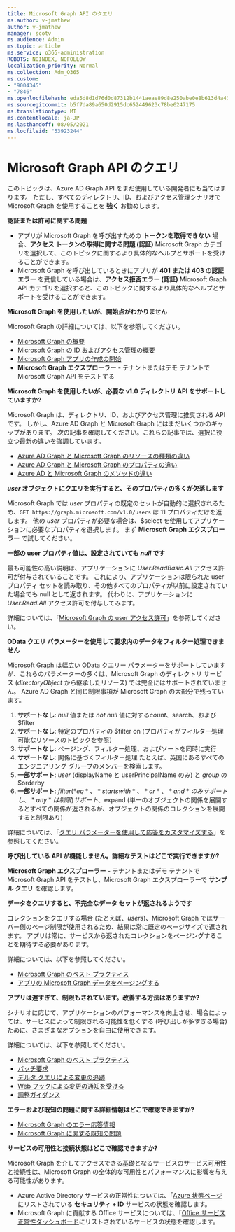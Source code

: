 ```yaml
---
title: Microsoft Graph API のクエリ
ms.author: v-jmathew
author: v-jmathew
manager: scotv
ms.audience: Admin
ms.topic: article
ms.service: o365-administration
ROBOTS: NOINDEX, NOFOLLOW
localization_priority: Normal
ms.collection: Adm_O365
ms.custom:
- "9004345"
- "7846"
ms.openlocfilehash: eda5d8d1d76d0d87312b1441aeae89d8e250abe0e8b613d4a43fcc2345a6f021
ms.sourcegitcommit: b5f7da89a650d2915dc652449623c78be6247175
ms.translationtype: MT
ms.contentlocale: ja-JP
ms.lasthandoff: 08/05/2021
ms.locfileid: "53923244"
---
```

# <a name="querying-the-microsoft-graph-api"></a>Microsoft Graph API のクエリ

このトピックは、Azure AD Graph API をまだ使用している開発者にも当てはまります。 ただし、すべてのディレクトリ、ID、およびアクセス管理シナリオで Microsoft Graph を使用することを **強く** お勧めします。

**認証または許可に関する問題**

- アプリが Microsoft Graph を呼び出すための **トークンを取得できない** 場合、**アクセス トークンの取得に関する問題 (認証)** Microsoft Graph カテゴリを選択して、このトピックに関するより具体的なヘルプとサポートを受けることができます。
- Microsoft Graph を呼び出しているときにアプリが **401 または 403 の認証エラー** を受信している場合は、**アクセス拒否エラー (認証)** Microsoft Graph API カテゴリを選択すると、このトピックに関するより具体的なヘルプとサポートを受けることができます。

**Microsoft Graph を使用したいが、開始点がわかりません**

Microsoft Graph の詳細については、以下を参照してください。

- [Microsoft Graph の概要](https://docs.microsoft.com/graph/overview)
- [Microsoft Graph の ID およびアクセス管理の概要](https://docs.microsoft.com/graph/azuread-identity-access-management-concept-overview)
- [Microsoft Graph アプリの作成の開始](https://docs.microsoft.com/graph/)
- **Microsoft Graph エクスプローラー** - テナントまたはデモ テナントで Microsoft Graph API をテストする

**Microsoft Graph を使用したいが、必要な v1.0 ディレクトリ API をサポートしていますか?**

Microsoft Graph は、ディレクトリ、ID、およびアクセス管理に推奨される API です。 しかし、Azure AD Graph と Microsoft Graph にはまだいくつかのギャップがあります。 次の記事を確認してください。これらの記事では、選択に役立つ最新の違いを強調しています。

- [Azure AD Graph と Microsoft Graph のリソースの種類の違い](https://docs.microsoft.com/graph/migrate-azure-ad-graph-resource-differences)
- [Azure AD Graph と Microsoft Graph のプロパティの違い](https://docs.microsoft.com/graph/migrate-azure-ad-graph-property-differences)
- [Azure AD と Microsoft Graph のメソッドの違い](https://docs.microsoft.com/graph/migrate-azure-ad-graph-method-differences)

***user* オブジェクトにクエリを実行すると、そのプロパティの多くが欠落します**

Microsoft Graph では *user* プロパティの既定のセットが自動的に選択されるため、`GET https://graph.microsoft.com/v1.0/users` は 11 プロパティだけを返します。 他の *user* プロパティが必要な場合は、$select を使用してアプリケーションに必要なプロパティを選択します。 まず **Microsoft Graph エクスプローラー** で試してください。

**一部の user プロパティ値は、設定されていても *null* です**

最も可能性の高い説明は、アプリケーションに *User.ReadBasic.All* アクセス許可が付与されていることです。 これにより、アプリケーションは限られた user プロパティ セットを読み取り、その他すべてのプロパティが以前に設定されていた場合でも null として返されます。 代わりに、アプリケーションに *User.Read.All* アクセス許可を付与してみます。

詳細については、「[Microsoft Graph の user アクセス許可](https://docs.microsoft.com/graph/permissions-reference#user-permissions)」を参照してください。

**OData クエリ パラメーターを使用して要求内のデータをフィルター処理できません**

Microsoft Graph は幅広い OData クエリー パラメーターをサポートしていますが、これらのパラメーターの多くは、Microsoft Graph のディレクトリ サービス (*directoryObject* から継承したリソース) では完全にはサポートされていません。 Azure AD Graph と同じ制限事項が Microsoft Graph の大部分で残っています。

1. **サポートなし**: *null* 値または *not null* 値に対する$count、$search、および $filter
2. **サポートなし**: 特定のプロパティの $filter on (プロパティがフィルター処理可能なリソースのトピックを参照）
3. **サポートなし**: ページング、フィルター処理、およびソートを同時に実行
4. **サポートなし**: 関係に基づくフィルター処理 たとえば、英国にあるすべてのエンジニアリング グループのメンバーを検索します。
5. **一部サポート**: *user* (displayName と userPrincipalName のみ) と *group* の $orderby
6. **一部サポート**: $filter (*eq*、*startswith*、*or*、*and* のみサポートし、*any* は制限) サポート、$expand (単一のオブジェクトの関係を展開するとすべての関係が返されるが、オブジェクトの関係のコレクションを展開すると制限あり)

詳細については、「[クエリ パラメーターを使用して応答をカスタマイズする](https://docs.microsoft.com/graph/query-parameters)」を参照してください。

**呼び出している API が機能しません。詳細なテストはどこで実行できますか?**

**Microsoft Graph エクスプローラー** - テナントまたはデモ テナントで Microsoft Graph API をテストし、Microsoft Graph エクスプローラーで **サンプル クエリ** を確認します。

**データをクエリすると、不完全なデータ セットが返されるようです**

コレクションをクエリする場合 (たとえば、*users*)、Microsoft Graph ではサーバー側のページ制限が使用されるため、結果は常に既定のページサイズで返されます。 アプリは常に、サービスから返されたコレクションをページングすることを期待する必要があります。

詳細については、以下を参照してください。

- [Microsoft Graph のベスト プラクティス](https://docs.microsoft.com/graph/best-practices-concept)
- [アプリの Microsoft Graph データをページングする](https://docs.microsoft.com/graph/paging)

**アプリは遅すぎて、制限もされています。改善する方法はありますか?**

シナリオに応じて、アプリケーションのパフォーマンスを向上させ、場合によっては、サービスによって制限される可能性を低くする (呼び出しが多すぎる場合) ために、さまざまなオプションを自由に使用できます。

詳細については、以下を参照してください。

- [Microsoft Graph のベスト プラクティス](https://docs.microsoft.com/graph/best-practices-concept)
- [バッチ要求](https://docs.microsoft.com/graph/json-batching)
- [デルタ クエリによる変更の追跡](https://docs.microsoft.com/graph/delta-query-overview)
- [Web フックによる変更の通知を受ける](https://docs.microsoft.com/graph/webhooks)
- [調整ガイダンス](https://docs.microsoft.com/graph/throttling)

**エラーおよび既知の問題に関する詳細情報はどこで確認できますか?**

- [Microsoft Graph のエラー応答情報](https://docs.microsoft.com/graph/errors)
- [Microsoft Graph に関する既知の問題](https://docs.microsoft.com/graph/known-issues)

**サービスの可用性と接続状態はどこで確認できますか?**

Microsoft Graph を介してアクセスできる基礎となるサービスのサービス可用性と接続性は、Microsoft Graph の全体的な可用性とパフォーマンスに影響を与える可能性があります。

- Azure Active Directory サービスの正常性については、「[Azure 状態ページ](https://azure.microsoft.com/status/)にリストされている **セキュリティ + ID** サービスの状態を確認します。
- Microsoft Graph に貢献する Office サービスについては、「[Office サービス正常性ダッシュボード](https://portal.office.com/adminportal/home#/servicehealth)にリストされているサービスの状態を確認します。
